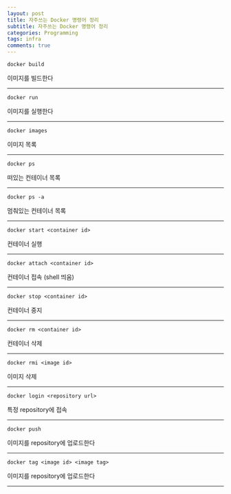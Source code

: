 ```yaml
---
layout: post
title: 자주쓰는 Docker 명령어 정리
subtitle: 자주쓰는 Docker 명령어 정리
categories: Programming
tags: infra
comments: true
---
```



```
docker build
```
이미지를 빌드한다
***

```
docker run
```
이미지를 실행한다
***


```
docker images
```
이미지 목록
***


```
docker ps
```
떠있는 컨테이너 목록
***


```
docker ps -a
```
멈춰있는 컨테이너 목록
***


```
docker start <container id>
```
컨테이너 실행
***


```
docker attach <container id>
```
컨테이너 접속 (shell 띄움)
***


```
docker stop <container id>
```
컨테이너 중지
***


```
docker rm <container id>
```
컨테이너 삭제
***


```
docker rmi <image id>
```
이미지 삭제
***



```
docker login <repository url>
```
특정 repository에 접속
***



```
docker push
```
이미지를 repository에 업로드한다
***


```
docker tag <image id> <image tag>
```
이미지를 repository에 업로드한다

***
